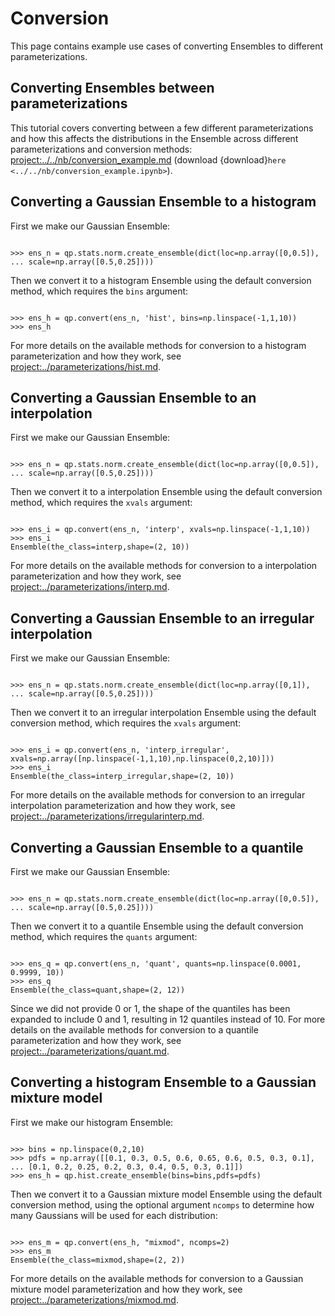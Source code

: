 # Conversion

This page contains example use cases of converting Ensembles to different parameterizations.

## Converting Ensembles between parameterizations

This tutorial covers converting between a few different parameterizations and how this affects the distributions in the Ensemble across different parameterizations and conversion methods: <project:../../nb/conversion_example.md> (download {download}`here <../../nb/conversion_example.ipynb>`).

## Converting a Gaussian Ensemble to a histogram

First we make our Gaussian Ensemble:

```{doctest}

>>> ens_n = qp.stats.norm.create_ensemble(dict(loc=np.array([0,0.5]),
... scale=np.array([0.5,0.25])))

```

Then we convert it to a histogram Ensemble using the default conversion method, which requires the `bins` argument:

```{doctest}

>>> ens_h = qp.convert(ens_n, 'hist', bins=np.linspace(-1,1,10))
>>> ens_h

```

For more details on the available methods for conversion to a histogram parameterization and how they work, see <project:../parameterizations/hist.md>.

## Converting a Gaussian Ensemble to an interpolation

First we make our Gaussian Ensemble:

```{doctest}

>>> ens_n = qp.stats.norm.create_ensemble(dict(loc=np.array([0,0.5]),
... scale=np.array([0.5,0.25])))

```

Then we convert it to a interpolation Ensemble using the default conversion method, which requires the `xvals` argument:

```{doctest}

>>> ens_i = qp.convert(ens_n, 'interp', xvals=np.linspace(-1,1,10))
>>> ens_i
Ensemble(the_class=interp,shape=(2, 10))

```

For more details on the available methods for conversion to a interpolation parameterization and how they work, see <project:../parameterizations/interp.md>.

## Converting a Gaussian Ensemble to an irregular interpolation

First we make our Gaussian Ensemble:

```{doctest}

>>> ens_n = qp.stats.norm.create_ensemble(dict(loc=np.array([0,1]),
... scale=np.array([0.5,0.25])))

```

Then we convert it to an irregular interpolation Ensemble using the default conversion method, which requires the `xvals` argument:

```{doctest}

>>> ens_i = qp.convert(ens_n, 'interp_irregular', xvals=np.array([np.linspace(-1,1,10),np.linspace(0,2,10)]))
>>> ens_i
Ensemble(the_class=interp_irregular,shape=(2, 10))

```

For more details on the available methods for conversion to an irregular interpolation parameterization and how they work, see <project:../parameterizations/irregularinterp.md>.

## Converting a Gaussian Ensemble to a quantile

First we make our Gaussian Ensemble:

```{doctest}

>>> ens_n = qp.stats.norm.create_ensemble(dict(loc=np.array([0,0.5]),
... scale=np.array([0.5,0.25])))

```

Then we convert it to a quantile Ensemble using the default conversion method, which requires the `quants` argument:

```{doctest}

>>> ens_q = qp.convert(ens_n, 'quant', quants=np.linspace(0.0001, 0.9999, 10))
>>> ens_q
Ensemble(the_class=quant,shape=(2, 12))

```

Since we did not provide 0 or 1, the shape of the quantiles has been expanded to include 0 and 1, resulting in 12 quantiles instead of 10. For more details on the available methods for conversion to a quantile parameterization and how they work, see <project:../parameterizations/quant.md>.

## Converting a histogram Ensemble to a Gaussian mixture model

First we make our histogram Ensemble:

```{doctest}

>>> bins = np.linspace(0,2,10)
>>> pdfs = np.array([[0.1, 0.3, 0.5, 0.6, 0.65, 0.6, 0.5, 0.3, 0.1],
... [0.1, 0.2, 0.25, 0.2, 0.3, 0.4, 0.5, 0.3, 0.1]])
>>> ens_h = qp.hist.create_ensemble(bins=bins,pdfs=pdfs)

```

Then we convert it to a Gaussian mixture model Ensemble using the default conversion method, using the optional argument `ncomps` to determine how many Gaussians will be used for each distribution:

```{doctest}

>>> ens_m = qp.convert(ens_h, "mixmod", ncomps=2)
>>> ens_m
Ensemble(the_class=mixmod,shape=(2, 2))

```

For more details on the available methods for conversion to a Gaussian mixture model parameterization and how they work, see <project:../parameterizations/mixmod.md>.

